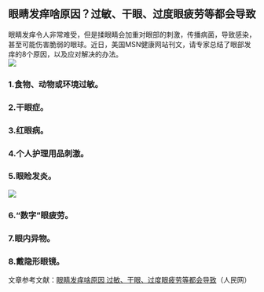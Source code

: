 ## 眼睛发痒啥原因？过敏、干眼、过度眼疲劳等都会导致  
眼睛发痒令人非常难受，但是揉眼睛会加重对眼部的刺激，传播病菌，导致感染，甚至可能伤害脆弱的眼球。近日，美国MSN健康网站刊文，请专家总结了眼部发痒的8个原因，以及应对解决的办法。  
![](http://cdncms.v-keep.cn/wp-content/uploads/2020/04/timgasd-1024x683.jpg)  
### 1.食物、动物或环境过敏。  
### 2.干眼症。  
### 3.红眼病。  
### 4.个人护理用品刺激。  
### 5.眼睑发炎。  
![](http://cdncms.v-keep.cn/wp-content/uploads/2020/04/timgsfa-1024x569.jpg)  
### 6.“数字”眼疲劳。  
### 7.眼内异物。  
### 8.戴隐形眼镜。  
文章参考文献：<a href="http://health.people.com.cn/n1/2017/0619/c14739-29346865.html">眼睛发痒啥原因 过敏、干眼、过度眼疲劳等都会导致</a>（人民网）  
